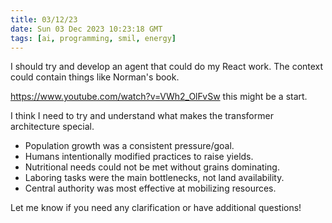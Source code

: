 ```yaml
---
title: 03/12/23
date: Sun 03 Dec 2023 10:23:18 GMT
tags: [ai, programming, smil, energy]
---
```


I should try and develop an agent that could do my React work. The context could contain things like Norman's book.

https://www.youtube.com/watch?v=VWh2_OlFvSw this might be a start.

I think I need to try and understand what makes the transformer architecture special.

- Population growth was a consistent pressure/goal.
- Humans intentionally modified practices to raise yields.
- Nutritional needs could not be met without grains dominating.
- Laboring tasks were the main bottlenecks, not land availability.
- Central authority was most effective at mobilizing resources.

Let me know if you need any clarification or have additional questions!


